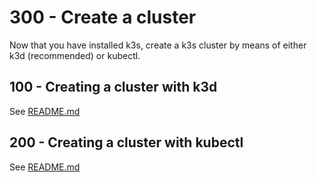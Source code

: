 # 300 - Create a cluster

Now that you have installed k3s, create a k3s cluster by means of either k3d (recommended) or kubectl.

## 100 - Creating a cluster with k3d

See [README.md](./100/README.md)

## 200 - Creating a cluster with kubectl

See [README.md](./200/README.md)
